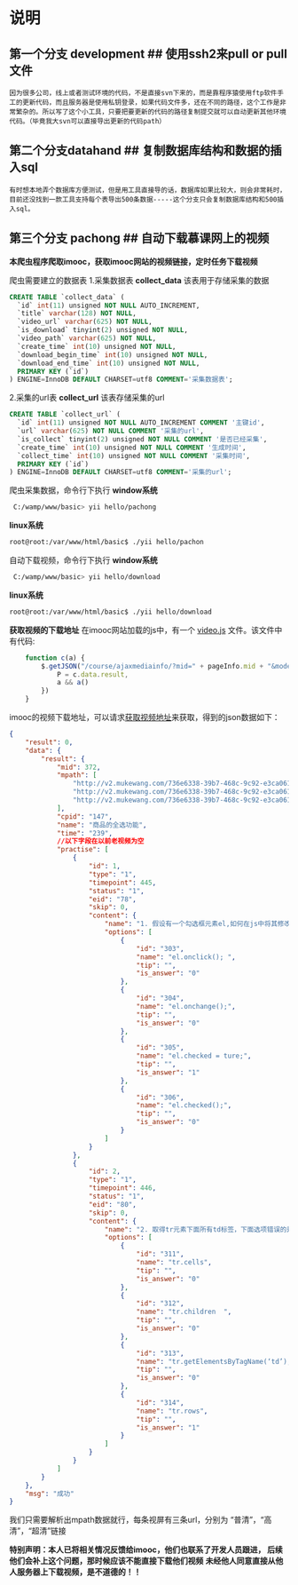说明
====
## 第一个分支 development ##  **使用ssh2来pull or pull 文件**
    因为很多公司，线上或者测试环境的代码，不是直接svn下来的，而是靠程序猿使用ftp软件手工的更新代码，而且服务器是使用私钥登录，如果代码文件多，还在不同的路径，这个工作是非常繁杂的。所以写了这个小工具，只要把要更新的代码的路径复制提交就可以自动更新其他环境代码。（毕竟我大svn可以直接导出更新的代码path）

## 第二个分支datahand ## **复制数据库结构和数据的插入sql**
    有时想本地弄个数据库方便测试，但是用工具直接导的话，数据库如果比较大，则会非常耗时，目前还没找到一款工具支持每个表导出500条数据-----这个分支只会复制数据库结构和500插入sql。

## 第三个分支 pachong ##  **自动下载慕课网上的视频**
**本爬虫程序爬取imooc，获取imooc网站的视频链接，定时任务下载视频**

爬虫需要建立的数据表
1.采集数据表  **collect_data**
  该表用于存储采集的数据
``` sql
CREATE TABLE `collect_data` (
  `id` int(11) unsigned NOT NULL AUTO_INCREMENT,
  `title` varchar(128) NOT NULL,
  `video_url` varchar(625) NOT NULL,
  `is_download` tinyint(2) unsigned NOT NULL,
  `video_path` varchar(625) NOT NULL,
  `create_time` int(10) unsigned NOT NULL,
  `download_begin_time` int(10) unsigned NOT NULL,
  `download_end_time` int(10) unsigned NOT NULL,
  PRIMARY KEY (`id`)
) ENGINE=InnoDB DEFAULT CHARSET=utf8 COMMENT='采集数据表';
```

2.采集的url表 **collect_url**
  该表存储采集的url
``` sql
CREATE TABLE `collect_url` (
  `id` int(11) unsigned NOT NULL AUTO_INCREMENT COMMENT '主键id',
  `url` varchar(625) NOT NULL COMMENT '采集的url',
  `is_collect` tinyint(2) unsigned NOT NULL COMMENT '是否已经采集',
  `create_time` int(10) unsigned NOT NULL COMMENT '生成时间',
  `collect_time` int(10) unsigned NOT NULL COMMENT '采集时间',
  PRIMARY KEY (`id`)
) ENGINE=InnoDB DEFAULT CHARSET=utf8 COMMENT='采集的url';
```

爬虫采集数据，命令行下执行
**window系统**
``` sh
 C:/wamp/www/basic> yii hello/pachong
```
**linux系统**
``` sh
root@root:/var/www/html/basic$ ./yii hello/pachon
```

自动下载视频，命令行下执行
**window系统**
``` sh
 C:/wamp/www/basic> yii hello/download
```
**linux系统**
``` sh
root@root:/var/www/html/basic$ ./yii hello/download
```



**获取视频的下载地址**
在imooc网站加载的js中，有一个 [video.js](http://www.imooc.com/static/page/course/video.js?v=2016010602358:formatted) 文件。该文件中有代码:
``` javascript
    function c(a) {
        $.getJSON("/course/ajaxmediainfo/?mid=" + pageInfo.mid + "&mode=flash", function(c) {
            P = c.data.result,
            a && a()
        })
    }
```

imooc的视频下载地址，可以请求[获取视频地址](http://www.imooc.com/course/ajaxmediainfo/?mid=372&mode=falsh)来获取，得到的json数据如下：
``` json
{
    "result": 0, 
    "data": {
        "result": {
            "mid": 372, 
            "mpath": [
                "http://v2.mukewang.com/736e6338-39b7-468c-9c92-e3ca06187de3/L.mp4?auth_key=1483869714-0-0-4002056eeca4a50189b5787117cd86bc", 
                "http://v2.mukewang.com/736e6338-39b7-468c-9c92-e3ca06187de3/M.mp4?auth_key=1483869714-0-0-daed2cdfa62e662b391b4c2730bcba79", 
                "http://v2.mukewang.com/736e6338-39b7-468c-9c92-e3ca06187de3/H.mp4?auth_key=1483869714-0-0-afd07ee1f892cc5109c45a3b628779ab"
            ], 
            "cpid": "147", 
            "name": "商品的全选功能", 
            "time": "239", 
            //以下字段在以前老视频为空
            "practise": [
                {
                    "id": 1, 
                    "type": "1", 
                    "timepoint": 445, 
                    "status": "1", 
                    "eid": "78", 
                    "skip": 0, 
                    "content": {
                        "name": "1. 假设有一个勾选框元素el,如何在js中将其修改为选中状态？", 
                        "options": [
                            {
                                "id": "303", 
                                "name": "el.onclick(); ", 
                                "tip": "", 
                                "is_answer": "0"
                            }, 
                            {
                                "id": "304", 
                                "name": "el.onchange();", 
                                "tip": "", 
                                "is_answer": "0"
                            }, 
                            {
                                "id": "305", 
                                "name": "el.checked = ture;", 
                                "tip": "", 
                                "is_answer": "1"
                            }, 
                            {
                                "id": "306", 
                                "name": "el.checked();", 
                                "tip": "", 
                                "is_answer": "0"
                            }
                        ]
                    }
                }, 
                {
                    "id": 2, 
                    "type": "1", 
                    "timepoint": 446, 
                    "status": "1", 
                    "eid": "80", 
                    "skip": 0, 
                    "content": {
                        "name": "2. 取得tr元素下面所有td标签，下面选项错误的是？", 
                        "options": [
                            {
                                "id": "311", 
                                "name": "tr.cells", 
                                "tip": "", 
                                "is_answer": "0"
                            }, 
                            {
                                "id": "312", 
                                "name": "tr.children  ", 
                                "tip": "", 
                                "is_answer": "0"
                            }, 
                            {
                                "id": "313", 
                                "name": "tr.getElementsByTagName(‘td’);", 
                                "tip": "", 
                                "is_answer": "0"
                            }, 
                            {
                                "id": "314", 
                                "name": "tr.rows", 
                                "tip": "", 
                                "is_answer": "1"
                            }
                        ]
                    }
                }
            ]
        }
    }, 
    "msg": "成功"
}
```
我们只需要解析出mpath数据就行，每条视屏有三条url，分别为 “普清”，“高清”，“超清”链接

**特别声明：本人已将相关情况反馈给imooc，他们也联系了开发人员跟进，
后续他们会补上这个问题，那时候应该不能直接下载他们视频**
**未经他人同意直接从他人服务器上下载视频，是不道德的！！**